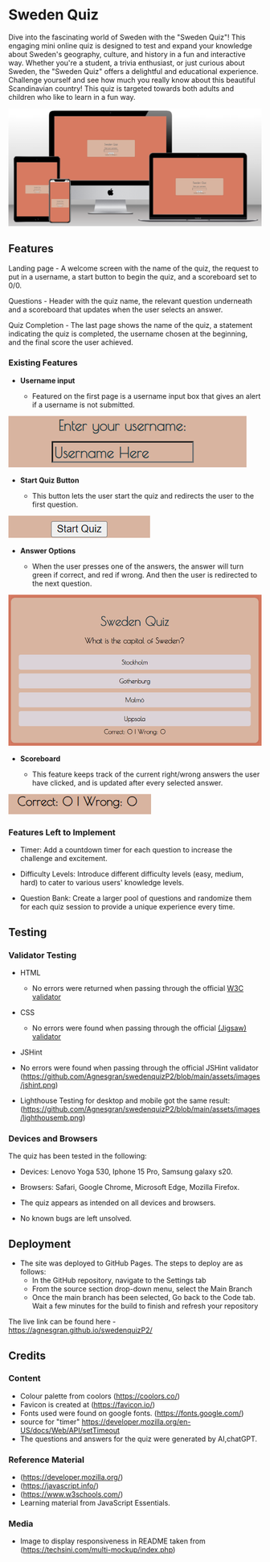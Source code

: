 # Sweden Quiz

Dive into the fascinating world of Sweden with the "Sweden Quiz"! This engaging mini online quiz is designed to test and expand your knowledge about Sweden's geography, culture, and history in a fun and interactive way.
Whether you're a student, a trivia enthusiast, or just curious about Sweden, the "Sweden Quiz" offers a delightful and educational experience. Challenge yourself and see how much you really know about this beautiful Scandinavian country!
This quiz is targeted towards both adults and children who like to learn in a fun way. 

![Responsice Mockup](https://github.com/Agnesgran/swedenquizP2/blob/main/assets/images/landingmockup.png)

## Features 
Landing page - A welcome screen with the name of the quiz, the request to put in a username, a start button to begin the quiz, and a scoreboard set to 0/0.

Questions - Header with the quiz name, the relevant question underneath and a scoreboard that updates when the user selects an answer.

Quiz Completion - The last page shows the name of the quiz, a statement indicating the quiz is completed, the username chosen at the beginning, and the final score the user achieved.

### Existing Features

- __Username input__

  - Featured on the first page is a username input box that gives an alert if a username is not submitted.

![Username Input](https://github.com/Agnesgran/swedenquizP2/blob/main/assets/images/usernameInput.png)

- __Start Quiz Button__

  - This button lets the user start the quiz and redirects the user to the first question.

![Start Quiz Button](https://github.com/Agnesgran/swedenquizP2/blob/main/assets/images/startQuiz1.png)

- __Answer Options__ 

  - When the user presses one of the answers, the answer will turn green if correct, and red if wrong. And then the user is redirected to the next question.

![Answer Options](https://github.com/Agnesgran/swedenquizP2/blob/main/assets/images/questions.png)

- __Scoreboard__

  - This feature keeps track of the current right/wrong answers the user have clicked, and is updated after every selected answer.

![Scoreboard](https://github.com/Agnesgran/swedenquizP2/blob/main/assets/images/scoreboard.png)



### Features Left to Implement

- Timer: Add a countdown timer for each question to increase the challenge and excitement.

- Difficulty Levels: Introduce different difficulty levels (easy, medium, hard) to cater to various users' knowledge levels.

- Question Bank: Create a larger pool of questions and randomize them for each quiz session to provide a unique experience every time.

## Testing 

### Validator Testing 

- HTML
  - No errors were returned when passing through the official [W3C validator](https://github.com/Agnesgran/swedenquizP2/blob/main/assets/images/w3chtml.png)

- CSS
  - No errors were found when passing through the official [(Jigsaw) validator](https://github.com/Agnesgran/swedenquizP2/blob/main/assets/images/w3ccss.png)

- JSHint
 - No errors were found when passing through the official JSHint validator (https://github.com/Agnesgran/swedenquizP2/blob/main/assets/images/jshint.png)

- Lighthouse 
Testing for desktop and mobile got the same result:
(https://github.com/Agnesgran/swedenquizP2/blob/main/assets/images/lighthousemb.png)

### Devices and Browsers

The quiz has been tested in the following:
- Devices:
Lenovo Yoga 530,
Iphone 15 Pro,
Samsung galaxy s20.

- Browsers: 
Safari,
Google Chrome,
Microsoft Edge,
Mozilla Firefox.

- The quiz appears as intended on all devices and browsers. 

- No known bugs are left unsolved.

## Deployment

- The site was deployed to GitHub Pages. The steps to deploy are as follows: 
  - In the GitHub repository, navigate to the Settings tab 
  - From the source section drop-down menu, select the Main Branch
  - Once the main branch has been selected, Go back to the Code tab. Wait a few minutes for the build to finish and refresh your repository 

The live link can be found here - https://agnesgran.github.io/swedenquizP2/


## Credits 

### Content 

- Colour palette from coolors (https://coolors.co/)
- Favicon is created at (https://favicon.io/)
- Fonts used were found on google fonts. (https://fonts.google.com/)
- source for "timer"
https://developer.mozilla.org/en-US/docs/Web/API/setTimeout
- The questions and answers for the quiz were generated by AI,chatGPT.

### Reference Material

- (https://developer.mozilla.org/)
- (https://javascript.info/)
- (https://www.w3schools.com/)
- Learning material from JavaScript Essentials.

### Media

- Image to display responsiveness in README taken from (https://techsini.com/multi-mockup/index.php)
